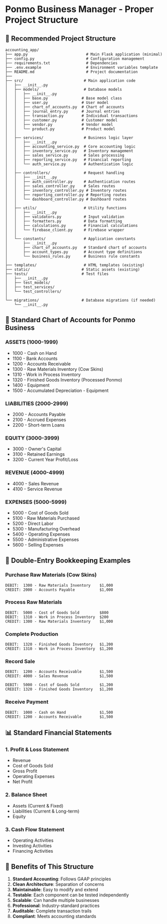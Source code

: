 # Ponmo Business Manager - Proper Project Structure

## 📁 Recommended Project Structure

```
accounting_app/
├── app.py                          # Main Flask application (minimal)
├── config.py                       # Configuration management
├── requirements.txt                # Dependencies
├── .env.example                    # Environment variables template
├── README.md                       # Project documentation
├── 
├── src/                           # Main application code
│   ├── __init__.py
│   ├── models/                    # Database models
│   │   ├── __init__.py
│   │   ├── base.py               # Base model class
│   │   ├── user.py               # User model
│   │   ├── chart_of_accounts.py  # Chart of accounts
│   │   ├── journal_entry.py      # Journal entries
│   │   ├── transaction.py        # Individual transactions
│   │   ├── customer.py           # Customer model
│   │   ├── vendor.py             # Vendor model
│   │   └── product.py            # Product model
│   │
│   ├── services/                  # Business logic layer
│   │   ├── __init__.py
│   │   ├── accounting_service.py  # Core accounting logic
│   │   ├── inventory_service.py   # Inventory management
│   │   ├── sales_service.py       # Sales processing
│   │   ├── reporting_service.py   # Financial reporting
│   │   └── auth_service.py        # Authentication logic
│   │
│   ├── controllers/               # Request handling
│   │   ├── __init__.py
│   │   ├── auth_controller.py     # Authentication routes
│   │   ├── sales_controller.py    # Sales routes
│   │   ├── inventory_controller.py # Inventory routes
│   │   ├── reporting_controller.py # Reporting routes
│   │   └── dashboard_controller.py # Dashboard routes
│   │
│   ├── utils/                     # Utility functions
│   │   ├── __init__.py
│   │   ├── validators.py          # Input validation
│   │   ├── formatters.py          # Data formatting
│   │   ├── calculations.py        # Financial calculations
│   │   └── firebase_client.py     # Firebase wrapper
│   │
│   └── constants/                 # Application constants
│       ├── __init__.py
│       ├── chart_of_accounts.py   # Standard chart of accounts
│       ├── account_types.py       # Account type definitions
│       └── business_rules.py      # Business rule constants
│
├── templates/                     # HTML templates (existing)
├── static/                       # Static assets (existing)
├── tests/                        # Test files
│   ├── __init__.py
│   ├── test_models/
│   ├── test_services/
│   └── test_controllers/
│
└── migrations/                   # Database migrations (if needed)
    └── __init__.py
```

## 🧮 Standard Chart of Accounts for Ponmo Business

### ASSETS (1000-1999)
- 1000 - Cash on Hand
- 1100 - Bank Accounts
- 1200 - Accounts Receivable
- 1300 - Raw Materials Inventory (Cow Skins)
- 1310 - Work in Process Inventory
- 1320 - Finished Goods Inventory (Processed Ponmo)
- 1400 - Equipment
- 1500 - Accumulated Depreciation - Equipment

### LIABILITIES (2000-2999)
- 2000 - Accounts Payable
- 2100 - Accrued Expenses
- 2200 - Short-term Loans

### EQUITY (3000-3999)
- 3000 - Owner's Capital
- 3100 - Retained Earnings
- 3200 - Current Year Profit/Loss

### REVENUE (4000-4999)
- 4000 - Sales Revenue
- 4100 - Service Revenue

### EXPENSES (5000-5999)
- 5000 - Cost of Goods Sold
- 5100 - Raw Materials Purchased
- 5200 - Direct Labor
- 5300 - Manufacturing Overhead
- 5400 - Operating Expenses
- 5500 - Administrative Expenses
- 5600 - Selling Expenses

## 🔄 Double-Entry Bookkeeping Examples

### Purchase Raw Materials (Cow Skins)
```
DEBIT:  1300 - Raw Materials Inventory    $1,000
CREDIT: 2000 - Accounts Payable           $1,000
```

### Process Raw Materials
```
DEBIT:  5000 - Cost of Goods Sold         $800
DEBIT:  1310 - Work in Process Inventory  $200
CREDIT: 1300 - Raw Materials Inventory    $1,000
```

### Complete Production
```
DEBIT:  1320 - Finished Goods Inventory   $1,200
CREDIT: 1310 - Work in Process Inventory  $1,200
```

### Record Sale
```
DEBIT:  1200 - Accounts Receivable        $1,500
CREDIT: 4000 - Sales Revenue              $1,500

DEBIT:  5000 - Cost of Goods Sold         $1,200
CREDIT: 1320 - Finished Goods Inventory   $1,200
```

### Receive Payment
```
DEBIT:  1000 - Cash on Hand               $1,500
CREDIT: 1200 - Accounts Receivable        $1,500
```

## 📊 Standard Financial Statements

### 1. Profit & Loss Statement
- Revenue
- Cost of Goods Sold
- Gross Profit
- Operating Expenses
- Net Profit

### 2. Balance Sheet
- Assets (Current & Fixed)
- Liabilities (Current & Long-term)
- Equity

### 3. Cash Flow Statement
- Operating Activities
- Investing Activities
- Financing Activities

## 🎯 Benefits of This Structure

1. **Standard Accounting**: Follows GAAP principles
2. **Clean Architecture**: Separation of concerns
3. **Maintainable**: Easy to modify and extend
4. **Testable**: Each component can be tested independently
5. **Scalable**: Can handle multiple businesses
6. **Professional**: Industry-standard practices
7. **Auditable**: Complete transaction trails
8. **Compliant**: Meets accounting standards
